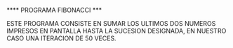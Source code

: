 **** PROGRAMA FIBONACCI ***

ESTE PROGRAMA CONSISTE EN SUMAR LOS ULTIMOS DOS NUMEROS IMPRESOS EN PANTALLA HASTA LA SUCESION DESIGNADA, EN NUESTRO CASO UNA ITERACION DE 50 VECES.

